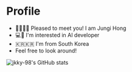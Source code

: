 
# Profile
* 👋🏼👋🏼  Pleased to meet you! I am Jungi Hong<br>
* 💻🤖  I'm interested in AI developer<br>
* 🇰🇷🇰🇷  I'm from South Korea <br>
* Feel free to look around!

![jkky-98's GitHub stats](https://github-readme-stats.vercel.app/api?username=jkky-98&show_icons=true&theme=radical)

